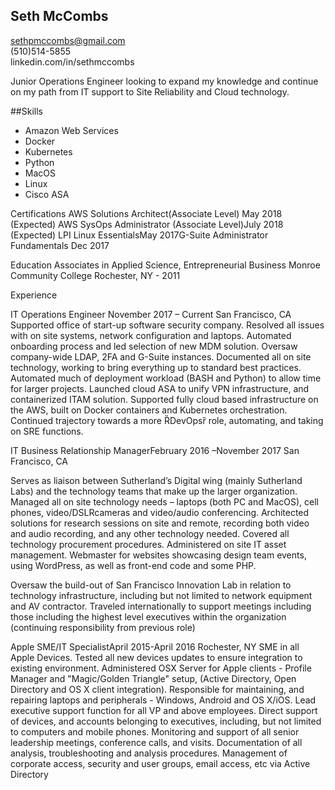 ## Seth  McCombs
sethpmccombs@gmail.com  
(510)514-5855  
linkedin.com/in/sethmccombs


Junior  Operations  Engineer  looking  to  expand  my  knowledge  and  continue  on  my  path  from  IT  support  to  Site  Reliability  and  Cloud  technology. 

##Skills
* Amazon Web Services
* Docker
* Kubernetes
* Python
* MacOS
* Linux
* Cisco ASA


Certifications
AWS  Solutions  Architect(Associate  Level)  May  2018  (Expected)
AWS  SysOps  Administrator  (Associate  Level)July  2018  (Expected)
LPI  Linux  EssentialsMay  2017G-Suite  Administrator  Fundamentals Dec  2017


Education
Associates  in  Applied  Science,  Entrepreneurial  Business  Monroe  Community  College  Rochester,  NY  -  2011


Experience

IT  Operations  Engineer  November  2017  –  Current  San  Francisco,  CA
Supported  office  of  start-up  software  security  company.  Resolved  all  issues  with  on  site  systems,  network  configuration  and  laptops.
Automated  onboarding  process  and  led  selection  of  new  MDM  solution.  Oversaw  company-wide  LDAP,  2FA  and  G-Suite  instances.
Documented  all  on  site  technology,  working  to  bring  everything  up  to  standard  best  practices.
Automated  much  of  deployment  workload  (BASH  and  Python)  to  allow  time  for  larger  projects.  Launched  cloud  ASA  to  unify  VPN  infrastructure,  and  containerized  ITAM  solution.
Supported  fully  cloud  based  infrastructure  on  the  AWS,  built  on  Docker  containers  and  Kubernetes  orchestration.
Continued  trajectory  towards  a  more  ȐDevOpsȑ  role,  automating,  and  taking  on  SRE  functions.


IT  Business  Relationship  ManagerFebruary  2016  –November  2017 San  Francisco,  CA

Serves  as  liaison  between  Sutherland’s  Digital  wing  (mainly  Sutherland  Labs)  and  the  technology  teams  that  make  up  the  larger  organization.
Managed  all  on  site  technology  needs  –  laptops  (both  PC  and  MacOS),  cell  phones,  video/DSLRcameras  and  video/audio  conferencing.
Architected  solutions  for  research  sessions  on  site  and  remote,  recording  both  video  and  audio  recording,  and  any  other  technology  needed.
Covered  all  technology  procurement  procedures.  Administered  on  site  IT  asset  management.  Webmaster  for  websites  showcasing  design  team  events,  using  WordPress,  as  well  as  front-end  code  and  some  PHP.

Oversaw  the  build-out  of  San  Francisco  Innovation  Lab  in  relation  to  technology  infrastructure,  including  but  not  limited  to  network  equipment  and  AV  contractor.
Traveled  internationally  to  support  meetings  including  those  including  the  highest  level  executives  within  the  organization  (continuing  responsibility  from  previous  role)


Apple  SME/IT  SpecialistApril  2015-April  2016 Rochester,  NY
SME  in  all  Apple  Devices.  Tested  all  new  devices  updates  to  ensure  integration  to  existing  environment.
Administered  OSX  Server  for  Apple  clients  -  Profile  Manager  and  "Magic/Golden  Triangle"  setup,  (Active  Directory,  Open  Directory  and  OS  X  client  integration).
Responsible  for  maintaining,  and  repairing  laptops  and  peripherals  -  Windows,  Android  and  OS  X/iOS.    Lead  executive  support  function  for  all  VP  and  above  employees.
Direct  support  of  devices,  and  accounts  belonging  to  executives,  including,  but  not  limited  to computers  and  mobile  phones.
Monitoring  and  support  of  all  senior  leadership  meetings,  conference  calls,  and  visits.  Documentation  of  all  analysis,  troubleshooting  and  analysis  procedures.
Management  of  corporate  access,  security  and  user  groups,  email  access,  etc  via  Active  Directory